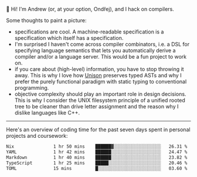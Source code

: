 :wave: Hi! I'm Andrew (or, at your option, Ondřej), and I hack on compilers. 

Some thoughts to paint a picture:
- specifications are cool. A machine-readable specification is a specification which itself has a specification.
- I'm surprised I haven't come across compiler combinators, i.e. a DSL for specifying language semantics that lets you automatically derive a compiler and/or a language server. This would be a fun project to work on.
- if you care about (high-level) information, you have to stop throwing it away. This is why I love how [Unison](https://github.com/unisonweb/unison) preserves typed ASTs and why I prefer the purely functional paradigm with static typing to conventional programming.
- objective complexity should play an important role in design decisions. This is why I consider the UNIX filesystem principle of a unified rooted tree to be cleaner than drive letter assignment and the reason why I dislike languages like C++.

---

Here's an overview of coding time for the past seven days spent in personal projects and coursework:
<!--START_SECTION:waka-->

```txt
Nix               1 hr 50 mins    ██████▓░░░░░░░░░░░░░░░░░░   26.31 %
YAML              1 hr 42 mins    ██████░░░░░░░░░░░░░░░░░░░   24.47 %
Markdown          1 hr 40 mins    ██████░░░░░░░░░░░░░░░░░░░   23.82 %
TypeScript        1 hr 25 mins    █████░░░░░░░░░░░░░░░░░░░░   20.46 %
TOML              15 mins         █░░░░░░░░░░░░░░░░░░░░░░░░   03.60 %
```

<!--END_SECTION:waka-->

<!--
**viluon/viluon** is a ✨ _special_ ✨ repository because its `README.md` (this file) appears on your GitHub profile.

Here are some ideas to get you started:

- 🔭 I’m currently working on ...
- 🌱 I’m currently learning ...
- 👯 I’m looking to collaborate on ...
- 🤔 I’m looking for help with ...
- 💬 Ask me about ...
- 📫 How to reach me: ...
- 😄 Pronouns: ...
- ⚡ Fun fact: ...
-->
